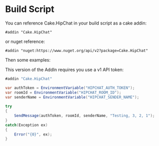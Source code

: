 # Build Script

You can reference Cake.HipChat in your build script as a cake addin:

```cake
#addin "Cake.HipChat"
```

or nuget reference:

```cake
#addin "nuget:https://www.nuget.org/api/v2?package=Cake.HipChat"
```

Then some examples:

This version of the AddIn requires you use a v1 API token:

```csharp
#addin "Cake.HipChat"

var authToken = EnvironmentVariable("HIPCHAT_AUTH_TOKEN");	
var roomId = EnvironmentVariable("HIPCHAT_ROOM_ID");
var senderName = EnvironmentVariable("HIPCHAT_SENDER_NAME");         
		 
try
{
    SendMessage(authToken, roomId, senderName, "Testing, 3, 2, 1");
}
catch(Exception ex)
{
    Error("{0}", ex);
}
```